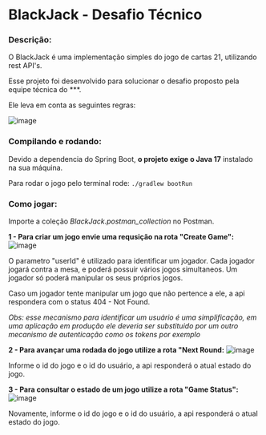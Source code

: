 # BlackJack - Desafio Técnico
### Descrição:
O BlackJack é uma implementação simples do jogo de cartas 21, utilizando rest API's.

Esse projeto foi desenvolvido para solucionar o desafio proposto pela equipe técnica do \*\*\*. 

Ele leva em conta as seguintes regras:

![image](https://github.com/mmattei45/BlackJack/assets/36969485/f61bfa78-f448-48b8-ad44-09a219b52aea)



### Compilando e rodando:
Devido a dependencia do Spring Boot, **o projeto exige o Java 17** instalado na sua máquina.

Para rodar o jogo pelo terminal rode:
```./gradlew bootRun```


### Como jogar:

Importe a coleção *BlackJack.postman_collection* no Postman.

**1 - Para criar um jogo envie uma requsição na rota "Create Game":**
![image](https://github.com/mmattei45/BlackJack/assets/36969485/f3d75b93-88d0-45c5-9d94-7ec1557d8dbc)

O parametro "userId" é utilizado para identificar um jogador.
Cada jogador jogará contra a mesa, e poderá possuir vários jogos simultaneos.
Um jogador só poderá manipular os seus próprios jogos.

Caso um jogador tente manipular um jogo que não pertence a ele, a api respondera com o status 404 - Not Found.

*Obs: esse mecanismo para identificar um usuário é uma simplificação, em uma aplicação em produção ele deveria ser substituido por um outro mecanismo de autenticação como os tokens por exemplo*


**2 - Para avançar uma rodada do jogo utilize a rota "Next Round:**
![image](https://github.com/mmattei45/BlackJack/assets/36969485/bbadca3f-01ed-429b-abb9-eecd1c9d84fc)

Informe o id do jogo e o id do usuário, a api responderá o atual estado do jogo.

**3 - Para consultar o estado de um jogo utilize a rota "Game Status":**
![image](https://github.com/mmattei45/BlackJack/assets/36969485/a42e11e4-7944-4760-a84f-0f52e690d6a9)

Novamente, informe o id do jogo e o id do usuário, a api responderá o atual estado do jogo.
